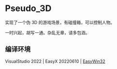 # Pseudo_3D
实现了一个伪 3D 的游戏场景，有碰撞箱，可以控制人物。

一时兴起，胡写一通。杂乱无章，请多包涵。

## 编译环境

VisualStudio 2022 | EasyX 20220610 | [EasyWin32](https://github.com/zouhuidong/EasyWin32)

